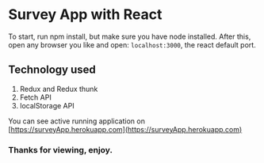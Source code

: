 #  Survey App with React
To start, run npm install, but make sure you have node installed.
After this, open any browser you like and open: `localhost:3000`, the
react default port.

## Technology used
1. Redux and Redux thunk
2. Fetch API
3. localStorage API

You can see active running application on
[https://surveyApp.herokuapp.com](https://surveyApp.herokuapp.com)
### Thanks for viewing, enjoy.

